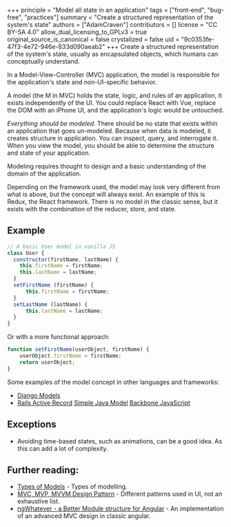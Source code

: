 +++
principle = "Model all state in an application"
tags = ["front-end", "bug-free", "practices"]
summary = "Create a structured representation of the system's state"
authors = ["AdamCraven"]
contributors = []
license = "CC BY-SA 4.0"
allow_dual_licensing_to_GPLv3 = true
original_source_is_canonical = false
crystalized = false
uid = "9c0353fe-47f3-4e72-946e-833d090aeab2"
+++
Create a structured representation of the system's state, usually as encapsulated objects, which humans can conceptually understand.

In a Model-View-Controller (MVC) application, the model is responsible for the application's state and non-UI-specific behavior.

A model (the M in MVC) holds the state, logic, and rules of an application, it exists independently of the UI. You could replace React with Vue, replace the DOM with an iPhone UI, and the application's logic would be untouched.

*Everything should be modeled.* There should be no state that exists within an application that goes un-modeled. Because when data is modeled, it creates structure in application. You can inspect, query, and interrogate it. When you view the model, you should be able to determine the structure and state of your application.

Modeling requires thought to design and a basic understanding of the domain of the application.

Depending on the framework used, the model may look very different from what is above, but the concept will always exist. An example of this is Redux, the React framework. There is no model in the classic sense, but it exists with the combination of the reducer, store, and state.


## Example

```js
// A basic User model in vanilla JS
class User {
  constructor(firstName, lastName) {
    this.firstName = firstName;
    this.lastName = lastName;
  }
  setFirstName (firstName) {
      this.firstName = firstName;
  }
  setLastName (lastName) {
      this.lastName = lastName;
  }
}
```

Or with a more functional approach:
```js
function setFirstName(userObject, firstName) {
    userObject.firstName = firstName;
    return userObject;
}
```


Some examples of the model concept in other languages and frameworks:

* [Django Models](https://docs.djangoproject.com/en/2.1/topics/db/models/)
* [Rails Active Record](https://guides.rubyonrails.org/active_record_basics.html)
[Simple Java Model](http://www.javapractices.com/topic/TopicAction.do?Id=187)
[Backbone JavaScript](http://backbonejs.org/#Model)

## Exceptions

* Avoiding time-based states, such as animations, can be a good idea. As this can add a lot of complexity.

## Further reading:

* [Types of Models](https://deviq.com/kinds-of-models/) - Types of modelling.
* [MVC, MVP, MVVM  Design Pattern](https://medium.com/@ankit.sinhal/mvc-mvp-and-mvvm-design-pattern-6e169567bbad) - Different patterns used in UI, not an exhaustive list.
* [ngWhatever - a Better Module structure for Angular](/a-better-module-structure-for-angular/) - An implementation of an advanced MVC design in classic angular.